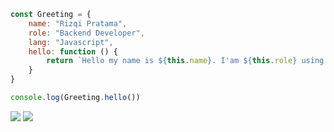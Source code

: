 ```js
const Greeting = {
    name: "Rizqi Pratama",
    role: "Backend Developer",
    lang: "Javascript",
    hello: function () {
        return `Hello my name is ${this.name}. I'am ${this.role} using ${this.lang}.`
    }
}

console.log(Greeting.hello())
```

![](https://github-readme-stats.vercel.app/api?username=rizqikazukun&hide_rank=true&hide_border=true&bg_color=30,e96443,904e95&title_color=fff&text_color=fff&hide_title=false&hide=stars)
![](https://github-readme-stats.vercel.app/api/top-langs/?username=rizqikazukun&hide_border=true&layout=compact&bg_color=30,e96443,904e95&title_color=fff&text_color=fff&hide_title=false&langs_count=6)



